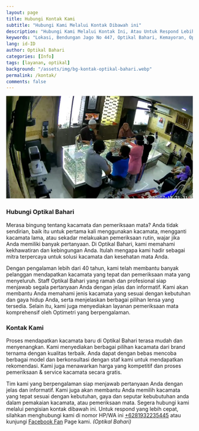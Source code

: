 ```yaml
---
layout: page
title: Hubungi Kontak Kami
subtitle: "Hubungi Kami Melalui Kontak Dibawah ini"
description: "Hubungi Kami Melalui Kontak Ini, Atau Untuk Respond Lebih Cepat, Silahkan Menghubungi Kami Melalui WhatsApp Kami"
keywords: "Lokasi, Bendungan Jago No 447, Optikal Bahari, Kemayoran, Optikal, Optik, Kacamata, Gratis"
lang: id-ID
author: Optikal Bahari
categories: [Info]
tags: [layanan, optikal]
background: "/assets/img/bg-kontak-optikal-bahari.webp"
permalink: /kontak/
comments: false
---
```

<div class="card-deck mb-3">
  <div class="card shadow p-3 mb-5 bg-white rounded">
    <img
      src="/assets/img/posts/periksa-mata/periksa-mata-gratis-optikal-bahari-6.webp"
      class="card-img-top"
      alt="Hubungi Optikal Bahari">
    <div class="card-body">
      <h3 class="card-title">Hubungi Optikal Bahari</h3>
      <p class="card-text text-left">
        Merasa bingung tentang kacamata dan pemeriksaan mata? Anda tidak sendirian, baik itu untuk pertama kali  
        menggunakan kacamata, mengganti kacamata lama, atau sekadar melakuakan pemeriksaan rutin, wajar jika Anda
        memiliki banyak pertanyaan. Di Optikal Bahari, kami memahami kekhawatiran dan kebingungan Anda. Itulah mengapa
        kami hadir sebagai mitra terpercaya untuk solusi kacamata dan kesehatan mata Anda.
      </p>
      <p class="card-text text-left">
        Dengan pengalaman lebih dari 40 tahun, kami telah membantu banyak pelanggan mendapatkan kacamata yang tepat dan  
        pemeriksaan mata yang menyeluruh. Staff Optikal Bahari yang ramah dan profesional siap menjawab segala
        pertanyaan Anda dengan jelas dan informatif. Kami akan membantu Anda memahami jenis kacamata yang sesuai dengan
        kebutuhan dan gaya hidup Anda, serta menjelaskan berbagai pilihan lensa yang tersedia. Selain itu, kami juga
        menyediakan layanan pemeriksaan mata komprehensif oleh Optimetri yang berpengalaman.
      </p>
      <h3 class="card-title">Kontak Kami</h3>
      <script
        charset="utf-8"
        type="text/javascript"
        src="//js.hsforms.net/forms/embed/v2.js"></script>
      <script>
        hbspt.forms.create({
          region: 'na1',
          portalId: '45299584',
          formId: 'dd1ec443-6b6b-41ea-afa8-d200972642c1',
        });
      </script>
      <p class="card-text text-left">
        Proses mendapatkan kacamata baru di Optikal Bahari terasa mudah dan menyenangkan. Kami menyediakan berbagai  
        pilihan kacamata dari brand ternama dengan kualitas terbaik. Anda dapat dengan bebas mencoba berbagai model dan
        berkonsultasi dengan staf kami untuk mendapatkan rekomendasi. Kami juga menawarkan harga yang kompetitif dan
        proses pemeriksaan & service kacamata secara gratis.
      </p>
      <p class="card-text text-left">
        Tim kami yang berpengalaman siap menjawab pertanyaan Anda dengan jelas dan informatif. Kami juga akan membantu  
        Anda memilih kacamata yang tepat sesuai dengan kebutuhan, gaya dan seputar kebubutuhan anda dalam pemakaian
        kacamata, atau pemeriksaan mata. Segera hubungi kami melalui pengisian kontak dibawah ini. Untuk respond yang
        lebih cepat, silahkan menghubungi kami di nomor HP/WA ini
        <a
          href="https://api.whatsapp.com/send?phone=6281932235445&text=Hallo%2C+saya+butuh+informasi+lebih+lanjut+mengenai+Optikal+Bahari"
          id="WhatsAppClick"
          class="WhatsAppCall"
          title="Call WhatsApp">+6281932235445</a>
        atau kunjungi
        <a
          href="https://www.facebook.com/optikalbahari"
          id="FBClick"
          title="Facebook Page Optikal Bahari"
          class="FacebookPage">Facebook Fan</a>
        Page kami.
        <em>(Optikal Bahari)</em>
      </p>
    </div>
  </div>
</div>